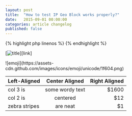 ```yaml
---
layout: post
title:  "How to test IP Geo Block works properly?"
date:   2015-09-01 00:00:00
categories: article changelog
published: false
---
```


<!--more-->

{% highlight php linenos %}
{% endhighlight %}

<!-- success, info, warning, danger -->
<div class="alert alert-info" role="alert">
</div>

[![title](/img/2015-xx/sample.png
  "title"
)][link]

<!-- http://www.emoji-cheat-sheet.com/ -->
<span class="emoji">
![emoji](https://assets-cdn.github.com/images/icons/emoji/unicode/1f604.png)
</span>

| Left-Aligned  | Center Aligned  | Right Aligned |
|:--------------|:---------------:|--------------:|
| col 3 is      | some wordy text |         $1600 |
| col 2 is      | centered        |           $12 |
| zebra stripes | are neat        |            $1 |

[IP-Geo-Block]: https://wordpress.org/plugins/ip-geo-block/ "WordPress › IP Geo Block « WordPress Plugins"
